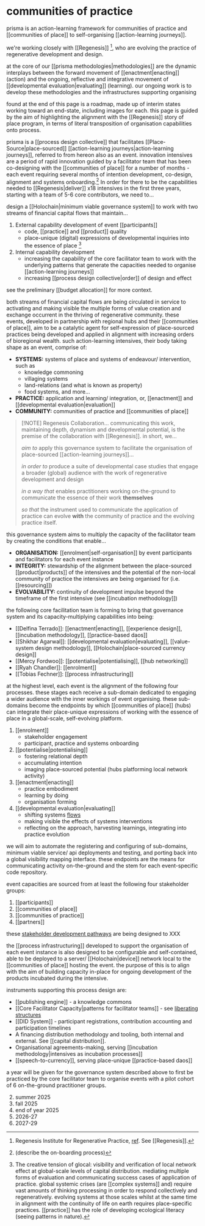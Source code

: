
# communities of practice
prisma is an action-learning framework for communities of practice and [[communities of place]] to self-organising [[action-learning journeys]].

we're working closely with [[Regenesis]] [^1], who are evolving the practice of regenerative development and design. 

at the core of our [[prisma methodologies|methodologies]] are the dynamic interplays between the forward movement of [[enactment|enacting]] (action) and the ongoing, reflective and integrative movement of [[developmental evaluation|evaluating]] (learning). our ongoing work is to develop these methodologies and the infrastructures supporting organising 

found at the end of this page is a roadmap, made up of interim states working toward an end-state, including images for each. this page is guided by the aim of highlighting the alignment with the [[Regenesis]] story of place program, in terms of literal transposition of organisation capabilities onto process.

prisma is a [[process design collective]] that facilitates [[Place-Source|place-sourced]] [[action-learning journeys|action-learning journeys]], referred to from hereon also as an event. innovation intensives are a period of rapid innovation guided by a facilitator team that has been co-designing with the [[communities of place]] for a number of months - each event requiring several months of intention development, co-design, alignment and systems onboarding.[^2] In order for there to be the capabilities needed to [[Regenesis|deliver]] x18 intensives in the first three years, starting with a team of 5-6 core contributors, we need to...

design a [[Holochain|minimum viable governance system]] to work with two streams of financial capital flows that maintain...

1. External capability development of event [[participants]]
	- code, [[practice]] and [[product]] quality
	- place-unique (digital) expressions of developmental inquiries into the essence of place [^3]
2. Internal capability development
	- increasing the capability of the core facilitator team to work with the underlying patterns that generate the capacities needed to organise [[action-learning journeys]] 
	- increasing [[process design collective|order]] of design and effect

see the preliminary [[budget allocation]] for more context. 

both streams of financial capital flows are being circulated in service to activating and making visible the multiple forms of value creation and exchange occurrent in the thriving of regenerative community. these events, developed in partnership with regional hubs and their [[communities of place]], aim to be a catalytic agent for self-expression of place-sourced practices being developed and applied in alignment with increasing orders of bioregional wealth. such action-learning intensives, their body taking shape as an event, comprise of: 

- **SYSTEMS:** systems of place and systems of endeavour/ intervention, such as
	- knowledge commoning
	- villaging systems
	- land-relations (and what is known as property)
	- food systems, and more...
- **PRACTICE:** application and learning/ integration, or, [[enactment]] and [[developmental evaluation|evaluation]]
- **COMMUNITY:** communities of practice and [[communities of place]]


> [!NOTE] Regenesis Collaboration... 
> communicating this work, maintaining depth, dynamism and developmental potential, is the premise of the collaboration with [[Regenesis]]. in short, we... 
> 
> *aim to* apply this governance system to facilitate the organisation of place-sourced [[action-learning journeys]]…
> 
> *in order to* produce a suite of developmental case studies that engage a broader (global) audience with the work of regenerative development and design
> 
> *in a way that* enables practitioners working on-the-ground to communicate the essence of their work **themselves** 
> 
> *so that* the instrument used to communicate the application of practice can evolve **with** the community of practice and the evolving practice itself. 

this governance system aims to multiply the capacity of the facilitator team by creating the conditions that enable...

- **ORGANISATION:** [[enrolment|self-organisation]] by event participants and facilitators for each event instance
- **INTEGRITY:** stewardship of the alignment between the place-sourced [[product|products]] of the intensives and the potential of the non-local community of practice the intensives are being organised for (i.e. [[resourcing]])
- **EVOLVABILITY:** continuity of development impulse beyond the timeframe of the first intensive (see [[incubation methodology]])

the following core facilitation team is forming to bring that governance system and its capacity-multiplying capabilities into being:

- [[Delfina Terrado]]: [[enactment|enacting]], [[experience design]], [[incubation methodology]], [[practice-based daos]]
- [[Shikhar Agarwal]]: [[developmental evaluation|evaluating]], [[value-system design methodology]], [[Holochain|place-sourced currency design]]
- [[Mercy Fordwoo]]: [[potentialise|potentialising]], [[hub networking]]
- [[Ryah Chandler]]: [[enrolment]]
- [[Tobias Fechner]]: [[process infrastructuring]]

at the highest level, each event is the alignment of the following four processes. these stages each receive a sub-domain dedicated to engaging a wider audience with the inner workings of event organising. these sub-domains become the endpoints by which [[communities of place]] (hubs) can integrate their place-unique expressions of working with the essence of place in a global-scale, self-evolving platform.

1. [[enrolment]] 
	- stakeholder engagement
	- participant, practice and systems onboarding
2. [[potentialise|potentialising]] 
	- fostering relational depth
	- accumulating intention
	- imaging place-sourced potential (hubs platforming local network activity)
3. [[enactment|enacting]] 
	- practice embodiment
	- learning by doing
	- organisation forming
4. [[developmental evaluation|evaluating]]
	- shifting systems [flows](https://metacurrency.org/faq/#qaef-1035)
	- making visible the effects of systems interventions 
	- reflecting on the approach, harvesting learnings, integrating into practice evolution

we will aim to automate the registering and configuring of sub-domains, minimum viable service/ api deployments and testing, and porting back into a global visibility mapping interface. these endpoints are the means for communicating activity on-the-ground and the stem for each event-specific code repository.

event capacities are sourced from at least the following four stakeholder groups:

1. [[participants]]
2. [[communities of place]]
3. [[communities of practice]]
4. [[partners]]

these [stakeholder development pathways](https://register.prisma.events) are being designed to XXX

the [[process infrastructuring]] developed to support the organisation of each event instance is also designed to be configurable and self-contained, able to be deployed to a server/ [[Holochain|device]] network local to the [[communities of place]] hosting the event. the purpose of this is to align with the aim of building capacity in-place for ongoing development of the products incubated during the intensive. 

instruments supporting this process design are:

- [[publishing engine]] - a knowledge commons
- [[Core Facilitator Capacity|patterns for facilitator teams]] - see [liberating structures](https://www.liberatingstructures.com/)
- [[DID System]] - participant registrations, contribution accounting and participation timelines
- A financing distribution methodology and tooling, both internal and external. See [[capital distribution]].
- Organisational agreements-making, serving [[incubation methodology|intensives as incubation processes]]
- [[speech-to-currency]], serving place-unique [[practice-based daos]]

a year will be given for the governance system described above to first be practiced by the core facilitator team to organise events with a pilot cohort of 6 on-the-ground practitioner groups.

2. summer 2025
3. fall 2025
4. end of year 2025
5. 2026-27
6. 2027-29

[^1]: Regenesis Institute for Regenerative Practice, [ref](https://regenerat.es/). See [[Regenesis]].
[^2]: (describe the on-boarding process)
[^3]: The creative tension of glocal: visibility and verification of local network effect at global-scale levels of capital distribution. mediating multiple forms of evaluation and communicating success cases of application of practice. global systemic crises (are [[complex systems]] and) require vast amounts of thinking processing in order to respond collectively and regeneratively. evolving systems at those scales whilst at the same time in alignment with the continuity of life on earth requires place-specific practices. [[practice]] has the role of developing ecological literacy (seeing patterns in nature).
